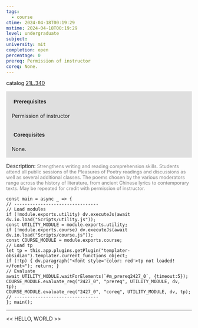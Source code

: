 ```yaml
---
tags:
  - course
ctime: 2024-04-18T00:19:29
mstime: 2024-04-18T00:19:29
level: undergraduate
subject: 
university: mit
completion: open
percentage: 0
prereq: Permission of instructor
coreq: None.
---
```


catalog [21L.340](http://student.mit.edu/catalog/m21La.html#21L.340)

<span style="display: block; padding: 15px; background-color: rgb(100, 100, 100, 0.2);"><font id="m_prereq2427_0" style="display: block; font-family: Arial, sans-serif; font-weight: bold; padding: 5px">Prerequisites</font><br><span id="prereq2427_0">Permission of instructor</span></span>
<span style="display: block; padding: 15px; background-color: rgb(100, 100, 100, 0.2);"><font id="m_coreq2427_0" style="display: block; font-family: Arial, sans-serif; font-weight: bold; padding: 5px">Corequisites</font><br><span id="coreq2427_0">None.</span></span>

<font style="">Description:</font>
<font style="color: grey; font-size: 0.8rem;">Strengthens writing and reading comprehension skills. Students attend all public sessions of the Pleasures of Poetry readings and discussions as well as several additional classes. The poems chosen by the various moderators range across the history of literature, from ancient Chinese lyrics to contemporary texts. May be repeated for credit with permission of instructor.</font>

```dataviewjs
const main = async _ => {
// --------------------------------
// Load modules
if (!module.exports.utility) dv.executeJs(await dv.io.load("Scripts/utility.js"));
const UTILITY_MODULE = module.exports.utility;
if (!module.exports.course) dv.executeJs(await dv.io.load("Scripts/course.js"));
const COURSE_MODULE = module.exports.course;
// Load tp
let tp = this.app.plugins.getPlugin("templater-obsidian").templater.current_functions_object;
if (!tp) { dv.paragraph("<font style='color: red'>tp not loaded!</font>"); return; }
// Evaluate
await UTILITY_MODULE.waitForElements(`#m_prereq2427_0`, {timeout:5});
COURSE_MODULE.evaluate_req("2427_0", "prereq", UTILITY_MODULE, dv, tp);
COURSE_MODULE.evaluate_req("2427_0", "coreq", UTILITY_MODULE, dv, tp);
// --------------------------------
}; main();
```

---

<< HELLO, WORLD >>
